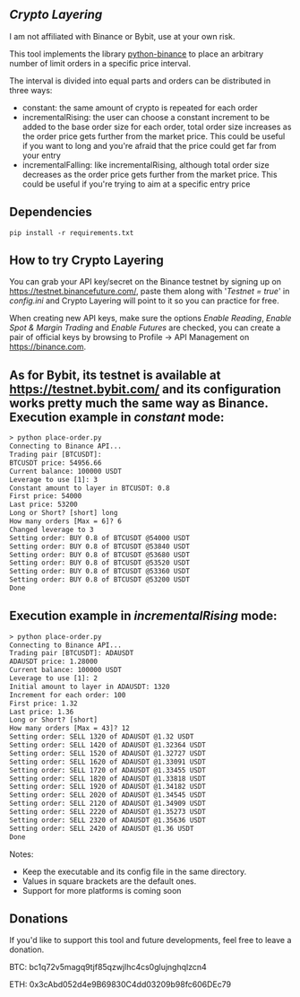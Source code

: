 ***Crypto Layering***
---

I am not affiliated with Binance or Bybit, use at your own risk.

This tool implements the library [python-binance](https://github.com/sammchardy/python-binance) to place an arbitrary number of limit orders in a specific price interval.

The interval is divided into equal parts and orders can be distributed in three ways:
- constant:
    the same amount of crypto is repeated for each order
- incrementalRising:
    the user can choose a constant increment to be added to the base order size for each order, total order size increases as the order price gets further from the market price.
    This could be useful if you want to long and you're afraid that the price could get far from your entry
- incrementalFalling: 
    like incrementalRising, although total order size decreases as the order price gets further from the market price.
    This could be useful if you're trying to aim at a specific entry price

**Dependencies**
---
```
pip install -r requirements.txt
```
**How to try Crypto Layering**
---

You can grab your API key/secret on the Binance testnet by signing up on https://testnet.binancefuture.com/, paste them along with '*Testnet = true*' in *config.ini* and Crypto Layering will point to it so you can practice for free.

When creating new API keys, make sure the options *Enable Reading*, *Enable Spot & Margin Trading* and *Enable Futures* are checked, you can create a pair of official keys by browsing to Profile -> API Management on https://binance.com.

As for Bybit, its testnet is available at https://testnet.bybit.com/ and its configuration works pretty much the same way as Binance.
**Execution example in *constant* mode:**
---

```html
> python place-order.py
Connecting to Binance API...
Trading pair [BTCUSDT]: 
BTCUSDT price: 54956.66
Current balance: 100000 USDT
Leverage to use [1]: 3
Constant amount to layer in BTCUSDT: 0.8
First price: 54000
Last price: 53200
Long or Short? [short] long
How many orders [Max = 6]? 6
Changed leverage to 3
Setting order: BUY 0.8 of BTCUSDT @54000 USDT
Setting order: BUY 0.8 of BTCUSDT @53840 USDT
Setting order: BUY 0.8 of BTCUSDT @53680 USDT
Setting order: BUY 0.8 of BTCUSDT @53520 USDT
Setting order: BUY 0.8 of BTCUSDT @53360 USDT
Setting order: BUY 0.8 of BTCUSDT @53200 USDT
Done
```

**Execution example in *incrementalRising* mode:**
---

```html
> python place-order.py
Connecting to Binance API...
Trading pair [BTCUSDT]: ADAUSDT
ADAUSDT price: 1.28000
Current balance: 100000 USDT
Leverage to use [1]: 2
Initial amount to layer in ADAUSDT: 1320
Increment for each order: 100
First price: 1.32
Last price: 1.36
Long or Short? [short] 
How many orders [Max = 43]? 12
Setting order: SELL 1320 of ADAUSDT @1.32 USDT
Setting order: SELL 1420 of ADAUSDT @1.32364 USDT
Setting order: SELL 1520 of ADAUSDT @1.32727 USDT
Setting order: SELL 1620 of ADAUSDT @1.33091 USDT
Setting order: SELL 1720 of ADAUSDT @1.33455 USDT
Setting order: SELL 1820 of ADAUSDT @1.33818 USDT
Setting order: SELL 1920 of ADAUSDT @1.34182 USDT
Setting order: SELL 2020 of ADAUSDT @1.34545 USDT
Setting order: SELL 2120 of ADAUSDT @1.34909 USDT
Setting order: SELL 2220 of ADAUSDT @1.35273 USDT
Setting order: SELL 2320 of ADAUSDT @1.35636 USDT
Setting order: SELL 2420 of ADAUSDT @1.36 USDT
Done
```
Notes:
- Keep the executable and its config file in the same directory.
- Values in square brackets are the default ones.
- Support for more platforms is coming soon

**Donations**
---
If you'd like to support this tool and future developments, feel free to leave a donation.

BTC: bc1q72v5magq9tjf85qzwjlhc4cs0glujnghqlzcn4

ETH: 0x3cAbd052d4e9B69830C4dd03209b98fc606DEc79
